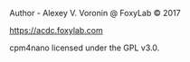 Author - Alexey V. Voronin @ FoxyLab © 2017

https://acdc.foxylab.com

cpm4nano licensed under the GPL v3.0.
